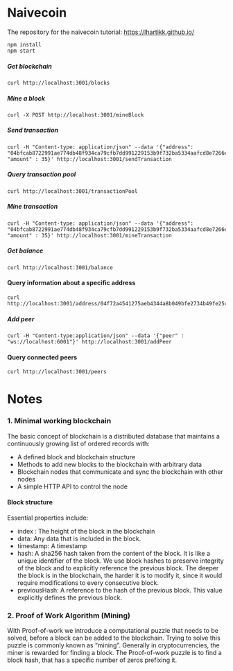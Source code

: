 # Naivecoin

The repository for the naivecoin tutorial: https://lhartikk.github.io/

```
npm install
npm start
```

##### Get blockchain
```
curl http://localhost:3001/blocks
```

##### Mine a block
```
curl -X POST http://localhost:3001/mineBlock
``` 

##### Send transaction
```
curl -H "Content-type: application/json" --data '{"address": "04bfcab8722991ae774db48f934ca79cfb7dd991229153b9f732ba5334aafcd8e7266e47076996b55a14bf9913ee3145ce0cfc1372ada8ada74bd287450313534b", "amount" : 35}' http://localhost:3001/sendTransaction
```

##### Query transaction pool
```
curl http://localhost:3001/transactionPool
```

##### Mine transaction
```
curl -H "Content-type: application/json" --data '{"address": "04bfcab8722991ae774db48f934ca79cfb7dd991229153b9f732ba5334aafcd8e7266e47076996b55a14bf9913ee3145ce0cfc1372ada8ada74bd287450313534b", "amount" : 35}' http://localhost:3001/mineTransaction
```

##### Get balance
```
curl http://localhost:3001/balance
```

#### Query information about a specific address
```
curl http://localhost:3001/address/04f72a4541275aeb4344a8b049bfe2734b49fe25c08d56918f033507b96a61f9e3c330c4fcd46d0854a712dc878b9c280abe90c788c47497e06df78b25bf60ae64
```

##### Add peer
```
curl -H "Content-type:application/json" --data '{"peer" : "ws://localhost:6001"}' http://localhost:3001/addPeer
```
#### Query connected peers
```
curl http://localhost:3001/peers
```


# Notes 

### 1.  Minimal working blockchain
The basic concept of blockchain is a distributed database that maintains a continuously growing list of ordered records with:
* A defined block and blockchain structure
* Methods to add new blocks to the blockchain with arbitrary data
* Blockchain nodes that communicate and sync the blockchain with other nodes
* A simple HTTP API to control the node

#### Block structure
Essential properties include:
* index : The height of the block in the blockchain
* data: Any data that is included in the block.
* timestamp: A timestamp
* hash: A sha256 hash taken from the content of the block.
It is like a unique identifier of the block. We use block hashes to preserve integrity of the block and to explicitly reference the previous block. The deeper the block is in the blockchain, the harder it is to modify it, since it would require modifications to every consecutive block.
* previousHash: A reference to the hash of the previous block. This value explicitly defines the previous block.

### 2.  Proof of Work Algorithm (Mining)
With Proof-of-work we introduce a computational puzzle that needs to be solved, before a block can be added to the blockchain. Trying to solve this puzzle is commonly known as “mining”. Generally in cryptocurrencies, the miner is rewarded for finding a block. The Proof-of-work puzzle is to find a block hash, that has a specific number of zeros prefixing it.
